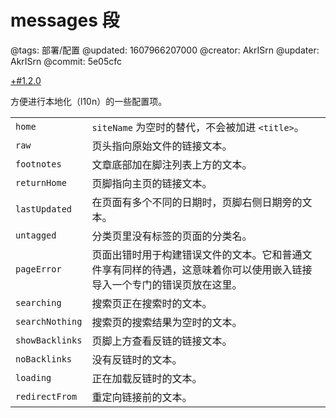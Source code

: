 # messages 段

@tags: 部署/配置
@updated: 1607966207000
@creator: AkrISrn
@updater: AkrISrn
@commit: 5e05cfc

[+#1.2.0](/snippets/version-when-last-update.md)

方便进行本地化（l10n）的一些配置项。

| | |
| - | - |
| `home` | `siteName` 为空时的替代，不会被加进 `<title>`。 |
| `raw` | 页头指向原始文件的链接文本。 |
| `footnotes` | 文章底部加在脚注列表上方的文本。 |
| `returnHome` | 页脚指向主页的链接文本。 |
| `lastUpdated` | 在页面有多个不同的日期时，页脚右侧日期旁的文本。 |
| `untagged` | 分类页里没有标签的页面的分类名。 |
| `pageError` | 页面出错时用于构建错误文件的文本。它和普通文件享有同样的待遇，这意味着你可以使用嵌入链接导入一个专门的错误页放在这里。 |
| `searching` | 搜索页正在搜索时的文本。 |
| `searchNothing` | 搜索页的搜索结果为空时的文本。 |
| `showBacklinks` | 页脚上方查看反链的链接文本。 |
| `noBacklinks` | 没有反链时的文本。 |
| `loading` | 正在加载反链时的文本。 |
| `redirectFrom` | 重定向链接前的文本。 |
